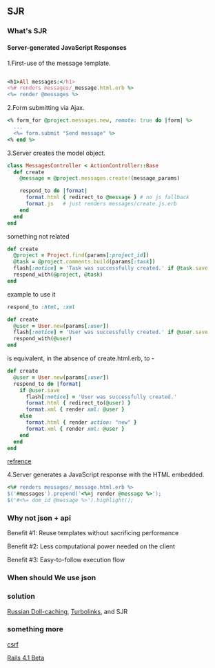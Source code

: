 ## SJR


### What's SJR

#### Server-generated JavaScript Responses


  1.First-use of the message template.

```ruby

<h1>All messages:</h1>
<%# renders messages/_message.html.erb %>
<%= render @messages %>
```

  2.Form submitting via Ajax.

```ruby
<% form_for @project.messages.new, remote: true do |form| %>
  ...
  <%= form.submit "Send message" %>
<% end %>

```


  3.Server creates the model object.


```ruby
class MessagesController < ActionController::Base
  def create
    @message = @project.messages.create!(message_params)

    respond_to do |format|
      format.html { redirect_to @message } # no js fallback
      format.js   # just renders messages/create.js.erb
    end
  end
end
```

something not related

```ruby
def create
  @project = Project.find(params[:project_id])
  @task = @project.comments.build(params[:task])
  flash[:notice] = 'Task was successfully created.' if @task.save
  respond_with(@project, @task)
end
```

example to use it

```ruby
respond_to :html, :xml

def create
  @user = User.new(params[:user])
  flash[:notice] = 'User was successfully created.' if @user.save
  respond_with(@user)
end
```

is equivalent, in the absence of create.html.erb, to -


```ruby
def create
  @user = User.new(params[:user])
  respond_to do |format|
    if @user.save
      flash[:notice] = 'User was successfully created.'
      format.html { redirect_to(@user) }
      format.xml { render xml: @user }
    else
      format.html { render action: "new" }
      format.xml { render xml: @user }
    end
  end
end
```

[refrence](http://edgeapi.rubyonrails.org/classes/ActionController/MimeResponds.html#method-i-respond_to)

  4.Server generates a JavaScript response with the HTML embedded.

```ruby  
<%# renders messages/_message.html.erb %>
$('#messages').prepend('<%=j render @message %>');
$('#<%= dom_id @message %>').highlight();
```


### Why not json + api

Benefit #1: Reuse templates without sacrificing performance


Benefit #2: Less computational power needed on the client

Benefit #3: Easy-to-follow execution flow

### When should We use json 

### solution 

[Russian Doll-caching](http://37signals.com/svn/posts/3112-how-basecamp-next-got-to-be-so-damn-fast-without-using-much-client-side-ui), [Turbolinks](https://github.com/rails/turbolinks), and SJR 



### something more

[csrf](../rails4way/chapter15.markdown)

[Rails 4.1 Beta](../rails4.1/major_features.markdown)
